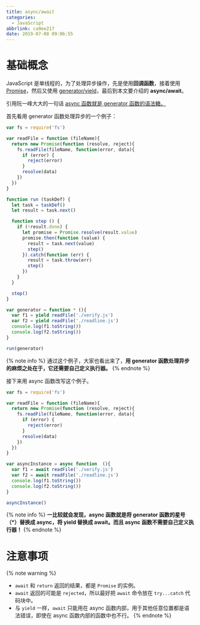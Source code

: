 ```yaml
---
title: async/await
categories:
  - JavaScript
abbrlink: ca9ee217
date: 2019-07-08 09:06:55
---
```


# 基础概念

JavaScript 是单线程的，为了处理异步操作，先是使用**回调函数**，接着使用 [Promise](https://aadonkeyz.com/posts/9a3eeeca/)，然后又使用 [generator/yield](https://aadonkeyz.com/posts/9a3eeeca/#异步任务运行)，最后到本文要介绍的 **async/await**。

引用阮一峰大大的一句话 [async 函数就是 generator 函数的语法糖。](http://www.ruanyifeng.com/blog/2015/05/async.html)

首先看用 generator 函数处理异步的一个例子：

```js
var fs = require('fs')

var readFile = function (fileName){
  return new Promise(function (resolve, reject){
    fs.readFile(fileName, function(error, data){
      if (error) {
        reject(error)
      }
      resolve(data)
    })
  })
}

function run (taskDef) {
  let task = taskDef()
  let result = task.next()

  function step () {
    if (!result.done) {
      let promise = Promise.resolve(result.value)
      promise.then(function (value) {
        result = task.next(value)
        step()
      }).catch(function (err) {
        result = task.throw(err)
        step()
      })
    }
  }

  step()
}

var generator = function * (){
  var f1 = yield readFile('./verify.js')
  var f2 = yield readFile('./readline.js')
  console.log(f1.toString())
  console.log(f2.toString())
}

run(generator)
```

{% note info %}
通过这个例子，大家也看出来了，**用 generator 函数处理异步的麻烦之处在于，它还需要自己定义执行器。**
{% endnote %}

接下来用 async 函数改写这个例子。

```js
var fs = require('fs')

var readFile = function (fileName){
  return new Promise(function (resolve, reject){
    fs.readFile(fileName, function(error, data){
      if (error) {
        reject(error)
      }
      resolve(data)
    })
  })
}

var asyncInstance = async function  (){
  var f1 = await readFile('./verify.js')
  var f2 = await readFile('./readline.js')
  console.log(f1.toString())
  console.log(f2.toString())
}

asyncInstance()
```

{% note info %}
**一比较就会发现，async 函数就是将 generator 函数的星号（*）替换成 async，将 yield 替换成 await。而且 async 函数不需要自己定义执行器！**
{% endnote %}

# 注意事项

{% note warning %}
- `await` 和 `return` 返回的结果，都是 `Promise` 的实例。
- `await` 返回的可能是 `rejected`，所以最好把 `await` 命令放在 `try...catch` 代码块中。
- 与 `yield` 一样，`await` 只能用在 async 函数内部，用于其他任意位置都是语法错误，即使在 async 函数内部的函数中也不行。
{% endnote %}

<!-- aadonkeyz, const a = await Promise...... -->

